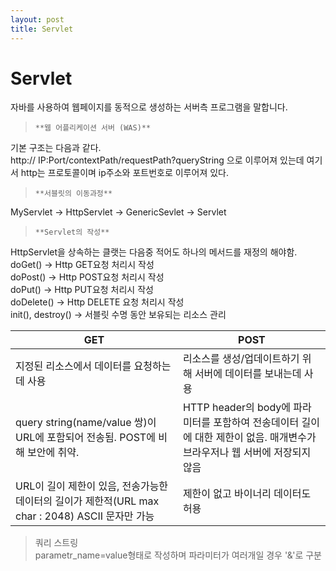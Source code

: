 ```yaml
---
layout: post
title: Servlet
---
```


# Servlet  
자바를 사용하여 웹페이지를 동적으로 생성하는 서버측 프로그램을 말합니다.  

>     **웹 어플리케이션 서버 (WAS)**   

기본 구조는 다음과 같다.  
http:// IP:Port/contextPath/requestPath?queryString 으로 이루어져 있는데
여기서 http는 프로토콜이며 ip주소와 포트번호로 이루어져 있다.  

>     **서블릿의 이동과정**  

MyServlet -> HttpServlet -> GenericSevlet -> Servlet     

>     **Servlet의 작성**    

HttpServlet을 상속하는 클랫는 다음중 적어도 하나의 메서드를 재정의 해야함.     
doGet() -> Http GET요청 처리시 작성      
doPost() -> Http POST요청 처리시 작성    
doPut() -> Http PUT요청 처리시 작성     
doDelete() -> Http DELETE 요청 처리시 작성     
init(), destroy() -> 서블릿 수명 동안 보유되는 리소스 관리     


|**GET**|**POST**|
|------|---|
|지정된 리소스에서 데이터를 요청하는데 사용|리소스를 생성/업데이트하기 위해 서버에 데이터를 보내는데 사용|
|query string(name/value 쌍)이 URL에 포함되어 전송됨. POST에 비해 보안에 취약.|HTTP header의 body에 파라미터를 포함하여 전송데이터 길이에 대한 제한이 없음. 매개변수가 브라우저나 웹 서버에 저장되지 않음|
|URL이 길이 제한이 있음, 전송가능한 데이터의 길이가 제한적(URL max char : 2048) ASCII 문자만 가능|제한이 없고 바이너리 데이터도 허용|
    
>   쿼리 스트링     
parametr_name=value형태로 작성하며 파라미터가 여러개일 경우 '&'로 구분
